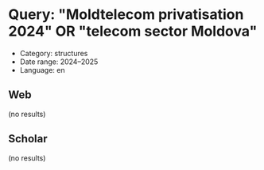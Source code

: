 # Query: "Moldtelecom privatisation 2024" OR "telecom sector Moldova"
- Category: structures
- Date range: 2024–2025
- Language: en

## Web

(no results)

## Scholar

(no results)

